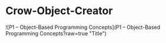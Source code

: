 # Crow-Object-Creator
![P1 – Object-Based Programming Concepts](P1 – Object-Based Programming Concepts?raw=true "Title")
